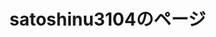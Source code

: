 # satoshinu3104のページ



<html>
	<head>
		<link rel="shortcut icon" type="image/x-icon" href="favicon.ico">
	</head>
	<body>
		<style>
			.game_img {
			position: relative;
			}
			.game_img p {
			position: absolute;
			top: 50%;
			left: 2%;
			-ms-transform: translate(0%,-50%);
			-webkit-transform: translate(0%,-50%);
			transform: translate(0%,-50%);
			margin:0;
			paddin:0;
			/*文字の装飾は省略*/
			}			
			.profile_img {
			position: relative;
			}
			.profile_img p {
			position: absolute;
			top: 50%;
			left: 2%;
			-ms-transform: translate(0%,-50%);
			-webkit-transform: translate(0%,-50%);
			transform: translate(0%,-50%);
			margin:0;
			paddin:0;
			/*文字の装飾は省略*/
			}			
			.blog_img {
			position: relative;
			}
			.blog_img p {
			position: absolute;
			top: 50%;
			left: 2%;
			-ms-transform: translate(0%,-50%);
			-webkit-transform: translate(0%,-50%);
			transform: translate(0%,-50%);
			margin:0;
			paddin:0;
			/*文字の装飾は省略*/
			}
			
		</style>
		
		
<img src="satoshiinu.png" alt="さとしいぬ" width="100" height="100" border="0" ><br />
	
			<div class="game_img" >
				<img src="750FB9D6-E39D-4F3E-8BB4-093F5BB3D644.gif" alt="">
				<p>
					<font color="white">
						ゲーム
					</font>
				</p>
			</div>
			<img src="A301821D-EDD4-4194-96DB-E244DD3B5B57.gif" alt="">タイピングのゲーム(開発予定)
			<div class="profile_img" >
				<img src="750FB9D6-E39D-4F3E-8BB4-093F5BB3D644.gif" alt="">
				<p>
					<font color="white">
						自己紹介など
					</font>
				</p>
			</div>
		<img src="A301821D-EDD4-4194-96DB-E244DD3B5B57.gif" alt=""><a href="/profile/">ライン公式</a><br />
		<img src="A301821D-EDD4-4194-96DB-E244DD3B5B57.gif" alt="">ライン公式<br />
		<a href="https://lin.ee/84nQXxL"><img src="https://scdn.line-apps.com/n/line_add_friends/btn/ja.png" alt="友だち追加" height="36" border="0"></a>
		
			<div class="blog_img" >
				<img src="750FB9D6-E39D-4F3E-8BB4-093F5BB3D644.gif" alt="">
				<p>
					<font color="white">
						ブログ
					</font>
				</p>
			</div>
		
		<img src="A301821D-EDD4-4194-96DB-E244DD3B5B57.gif" alt="">
		<a href="/minecraft/">マイクラ</a>
	</body>
</html>

